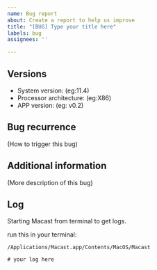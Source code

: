 ```yaml
---
name: Bug report
about: Create a report to help us improve
title: "[BUG] Type your title here"
labels: bug
assignees: ''

---
```


## Versions

- System version: (eg:11.4)
- Processor architecture: (eg:X86)
- APP version: (eg: v0.2)

## Bug recurrence

(How to trigger this bug)

## Additional information

(More description of this bug)

## Log

Starting Macast from terminal to get logs.

run this in your terminal:

```
/Applications/Macast.app/Contents/MacOS/Macast
```

```
# your log here

```
